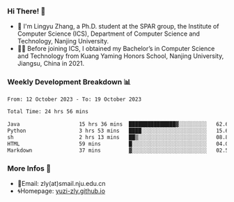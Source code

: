 ### Hi There! 👋 
- 🐳 I'm Lingyu Zhang, a Ph.D. student at the SPAR group, the Institute of Computer Science (ICS), Department of Computer Science and Technology, Nanjing University.
- 🧑‍🎓 Before joining ICS, I obtained my Bachelor’s in Computer Science and Technology from Kuang Yaming Honors School, Nanjing University, Jiangsu, China in 2021.

### Weekly Development Breakdown :bar_chart:

<!--START_SECTION:waka-->

```txt
From: 12 October 2023 - To: 19 October 2023

Total Time: 24 hrs 56 mins

Java                   15 hrs 36 mins  ███████████████▓░░░░░░░░░   62.62 %
Python                 3 hrs 53 mins   ████░░░░░░░░░░░░░░░░░░░░░   15.60 %
sh                     2 hrs 13 mins   ██▒░░░░░░░░░░░░░░░░░░░░░░   08.89 %
HTML                   59 mins         █░░░░░░░░░░░░░░░░░░░░░░░░   04.01 %
Markdown               37 mins         ▓░░░░░░░░░░░░░░░░░░░░░░░░   02.51 %
```

<!--END_SECTION:waka-->

<!--
### Github Contributions :octocat:

![](https://raw.githubusercontent.com/yuzi-zly/yuzi-zly/output/github-contribution-grid-snake.svg)              
-->

### More Infos 📖

- 📧Email: zly(at)smail.nju.edu.cn
- 🌀Homepage: [yuzi-zly.github.io](https://yuzi-zly.github.io/)
